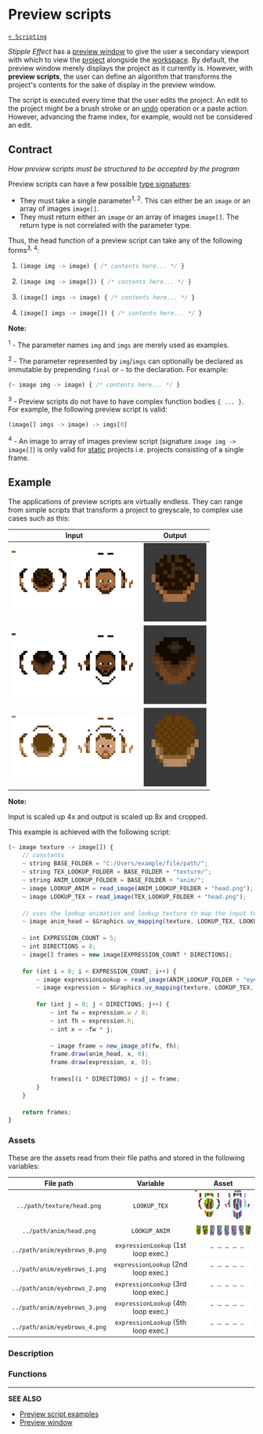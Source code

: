 # Preview scripts

[`< Scripting`](scripting.md)

*Stipple Effect* has a [preview window](./preview-window.md) to give the user a secondary viewport with which to view the [project](./project.md) alongside the [workspace](./interface.md#workspace). By default, the preview window merely displays the project as it currently is. However, with **preview scripts**, the user can define an algorithm that transforms the project's contents for the sake of display in the preview window.

The script is executed every time that the user edits the project. An edit to the project might be a brush stroke or an [undo](./state-control.md#undo) operation or a paste action. However, advancing the frame index, for example, would not be considered an edit.

## Contract

*How preview scripts must be structured to be accepted by the program*

Preview scripts can have a few possible [type signatures](https://en.wikipedia.org/wiki/Type_signature):

* They must take a single parameter<sup>1, 2</sup>. This can either be an `image` or an array of images `image[]`.
* They must return either an `image` or an array of images `image[]`. The return type is not correlated with the parameter type.

Thus, the head function of a preview script can take any of the following forms<sup>3, 4</sup>:
1.  ```js
    (image img -> image) { /* contents here... */ }
    ```
2.  ```js
    (image img -> image[]) { /* contents here... */ }
    ```
3.  ```js
    (image[] imgs -> image) { /* contents here... */ }
    ```
4.  ```js
    (image[] imgs -> image[]) { /* contents here... */ }
    ```

**Note:**

<sup>1</sup> - The parameter names `img` and `imgs` are merely used as examples.

<sup>2</sup> - The parameter represented by `img`/`imgs` can optionally be declared as immutable by prepending `final` or `~` to the declaration. For example:

```js
(~ image img -> image) { /* contents here... */ }
```

<sup>3</sup> - Preview scripts do not have to have complex function bodies `{ ... }`. For example, the following preview script is valid:

```js
(image[] imgs -> image) -> imgs[0]
```

<sup>4</sup> - An image to array of images preview script (signature `image img -> image[]`) is only valid for [static](./frame.md) projects i.e. projects consisting of a single frame.

## Example

The applications of preview scripts are virtually endless. They can range from simple scripts that transform a project to greyscale, to complex use cases such as this:

| Input | Output |
| :---: | :----: |
| ![Steph Curry - Input](./assets/prev-example/steph-input.png) | ![Steph Curry - Output](./assets/prev-example/steph-output.gif) |
| ![LeBron James - Input](./assets/prev-example/lebron-input.png) | ![LeBron James - Output](./assets/prev-example/lebron-output.gif) |
| ![Luka Doncic - Input](./assets/prev-example/luka-input.png) | ![Luka Doncic - Output](./assets/prev-example/luka-output.gif) |

**Note:**

Input is scaled up 4x and output is scaled up 8x and cropped.

This example is achieved with the following script:

```js
(~ image texture -> image[]) {
    // constants
    ~ string BASE_FOLDER = "C:/Users/example/file/path/";
    ~ string TEX_LOOKUP_FOLDER = BASE_FOLDER + "texture/";
    ~ string ANIM_LOOKUP_FOLDER = BASE_FOLDER + "anim/";
    ~ image LOOKUP_ANIM = read_image(ANIM_LOOKUP_FOLDER + "head.png");
    ~ image LOOKUP_TEX = read_image(TEX_LOOKUP_FOLDER + "head.png");

    // uses the lookup animation and lookup texture to map the input texture to its animated equivalent
    ~ image anim_head = $Graphics.uv_mapping(texture, LOOKUP_TEX, LOOKUP_ANIM);

    ~ int EXPRESSION_COUNT = 5;
    ~ int DIRECTIONS = 8;
    ~ image[] frames = new image[EXPRESSION_COUNT * DIRECTIONS];

    for (int i = 0; i < EXPRESSION_COUNT; i++) {
        ~ image expressionLookup = read_image(ANIM_LOOKUP_FOLDER + "eyebrows_" + i + ".png");
        ~ image expression = $Graphics.uv_mapping(texture, LOOKUP_TEX, expressionLookup);

        for (int j = 0; j < DIRECTIONS; j++) {
            ~ int fw = expression.w / 8;
            ~ int fh = expression.h;
            ~ int x = -fw * j;

            ~ image frame = new_image_of(fw, fh);
            frame.draw(anim_head, x, 0);
            frame.draw(expression, x, 0);

            frames[(i * DIRECTIONS) + j] = frame;
        }
    }

    return frames;
}
```

### Assets

These are the assets read from their file paths and stored in the following variables:

<!-- TODO -->

| File path | Variable | Asset |
| :---: | :---: | :----: |
| `../path/texture/head.png` | `LOOKUP_TEX` | ![LOOKUP_TEX](./assets/prev-example/texture/head.png) |
| `../path/anim/head.png` | `LOOKUP_ANIM` | ![LOOKUP_ANIM](./assets/prev-example/anim/head.png) |
| `../path/anim/eyebrows_0.png` | `expressionLookup` (1st loop exec.) | ![expressionLookup](./assets/prev-example/anim/eyebrows_0.png) |
| `../path/anim/eyebrows_1.png` | `expressionLookup` (2nd loop exec.) | ![expressionLookup](./assets/prev-example/anim/eyebrows_1.png) |
| `../path/anim/eyebrows_2.png` | `expressionLookup` (3rd loop exec.) | ![expressionLookup](./assets/prev-example/anim/eyebrows_2.png) |
| `../path/anim/eyebrows_3.png` | `expressionLookup` (4th loop exec.) | ![expressionLookup](./assets/prev-example/anim/eyebrows_3.png) |
| `../path/anim/eyebrows_4.png` | `expressionLookup` (5th loop exec.) | ![expressionLookup](./assets/prev-example/anim/eyebrows_4.png) |

### Description

<!-- TODO -->

### Functions

<!-- TODO -->

---

**SEE ALSO**

* [Preview script examples](https://github.com/jbunke/se-script-examples/tree/main/scripts/preview)
* [Preview window](./preview-window.md)
